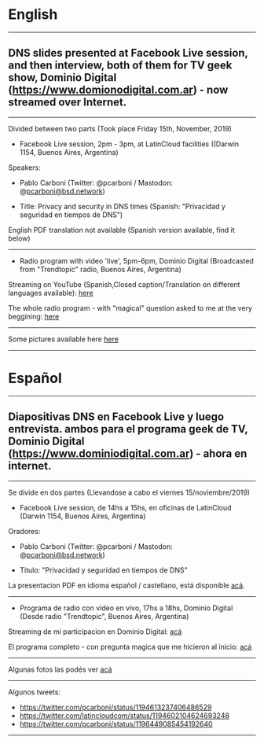 # English
---
## DNS slides presented at Facebook Live session, and then interview, both of them for TV geek show, Dominio Digital (https://www.domionodigital.com.ar) - now streamed over Internet.
---

Divided between two parts (Took place Friday 15th, November, 2019)

- Facebook Live session, 2pm - 3pm, at LatinCloud facilities ((Darwin 1154, Buenos Aires, Argentina)

 Speakers:

  * Pablo Carboni (Twitter: @pcarboni / Mastodon: @pcarboni@bsd.network)

- Title: Privacy and security in DNS times (Spanish: "Privacidad y seguridad en tiempos de DNS")

English PDF translation not available (Spanish version available, find it below)

---
- Radio program with video 'live', 5pm-6pm, Dominio Digital (Broadcasted from "Trendtopic" radio, Buenos Aires, Argentina)

Streaming on YouTube (Spanish,Closed caption/Translation on different languages available): [here](https://youtu.be/g9K-X4DGNnM?t=1490)

The whole radio program - with "magical" question asked to me at the very beggining: [here](https://youtu.be/g9K-X4DGNnM)

---

Some pictures available here [here](https://github.com/pcarboni/Presentations/tree/master/DNS/facebooklive_latincloud_Nov15th_2019/pictures)

---
# Español
---
## Diapositivas DNS en Facebook Live y luego entrevista. ambos para el programa geek de TV, Dominio Digital (https://www.dominiodigital.com.ar) - ahora en internet.
---

Se divide en dos partes (Llevandose a cabo el viernes 15/noviembre/2019)

- Facebook Live session, de 14hs a 15hs, en oficinas de LatinCloud (Darwin 1154, Buenos Aires, Argentina)

 Oradores:
 
  * Pablo Carboni (Twitter: @pcarboni / Mastodon: @pcarboni@bsd.network)

- Titulo: "Privacidad y seguridad en tiempos de DNS"

La presentacion PDF en idioma español / castellano, está disponible [acá](https://github.com/pcarboni/Presentations/blob/master/DNS/facebooklive_latincloud_Nov15th_2019/Spanish/Privacidad_y_seguridad_en_tiempos_de_DNS.pdf).

---
- Programa de radio con video en vivo, 17hs a 18hs, Dominio Digital (Desde radio "Trendtopic", Buenos Aires, Argentina)

Streaming de mi participacion en Dominio Digital: [acá](https://youtu.be/g9K-X4DGNnM?t=1490)

El programa completo - con pregunta magica que me hicieron al inicio: [acá](https://youtu.be/g9K-X4DGNnM)

---

Algunas fotos las podés ver [acá](https://github.com/pcarboni/Presentations/tree/master/DNS/facebooklive_latincloud_Nov15th_2019/pictures)

---

Algunos tweets:

- https://twitter.com/pcarboni/status/1194613237406486529
- https://twitter.com/latincloudcom/status/1194602104624693248
- https://twitter.com/pcarboni/status/1196449085454192640

---
